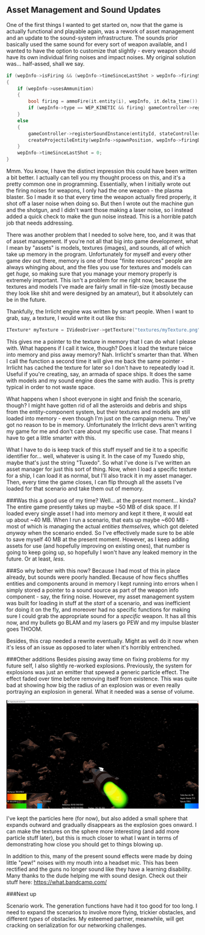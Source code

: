## Asset Management and Sound Updates

One of the first things I wanted to get started on, now that the game is actually functional and playable again, was a rework of asset management and an update to the sound-system infrastructure. The sounds prior basically used the same sound for every sort of weapon available, and I wanted to have the option to customize that slightly - every weapon should have its own individual firing noises and impact noises. My original solution was... half-assed, shall we say.

```cpp
if (wepInfo->isFiring && (wepInfo->timeSinceLastShot > wepInfo->firingSpeed))
{
	if (wepInfo->usesAmmunition)
	{
		bool firing = ammoFire(it.entity(i), wepInfo, it.delta_time());
		if (wepInfo->type == WEP_KINETIC && firing) gameController->registerSoundInstance(entityId, stateController->assets.getSoundAsset("gunSound"), .3f, 10.f);
	}
	else
	{
		gameController->registerSoundInstance(entityId, stateController->assets.getSoundAsset("laserSound"), .7f, 10.f);
		createProjectileEntity(wepInfo->spawnPosition, wepInfo->firingDirection, entityId);
	}
	wepInfo->timeSinceLastShot = 0;
}
```

Mmm. You know, I have the distinct impression this could have been written a bit better. I actually can tell you my thought process on this, and it's a pretty common one in programming. Essentially, when I initially wrote out the firing noises for weapons, I only had the one weapon - the plasma blaster. So I made it so that every time the weapon actually fired properly, it shot off a laser noise when doing so. But then I wrote out the machine gun and the shotgun, and I didn't want those making a laser noise, so I instead added a quick check to make the gun noise instead. This is a horrible patch job that needs addressing.

There was another problem that I needed to solve here, too, and it was that of asset management. If you're not all that big into game development, what I mean by "assets" is models, textures (images), and sounds, all of which take up memory in the program. Unfortunately for myself and every other game dev out there, memory is one of those "finite resources" people are always whinging about, and the files you use for textures and models can get *huge,* so making sure that you manage your memory properly is extremely important. This isn't a problem for me right now, because the textures and models I've made are fairly small in file-size (mostly because they look like shit and were designed by an amateur), but it absolutely can be in the future.

Thankfully, the Irrlicht engine was written by smart people. When I want to grab, say, a texture, I would write it out like this:

```cpp
ITexture* myTexture = IVideoDriver->getTexture("textures/myTexture.png");
```

This gives me a pointer to the texture in memory that I can do what I please with. What happens if I call it twice, though? Does it load the texture twice into memory and piss away memory? Nah. Irrlicht's smarter than that. When I call the function a second time it will give me back the same pointer - Irrlicht has cached the texture for later so I don't have to repeatedly load it. Useful if you're creating, say, an armada of space ships. It does the same with models and my sound engine does the same with audio. This is pretty typical in order to not waste space.

What happens when I shoot everyone in sight and finish the scenario, though? I might have gotten rid of all the asteroids and debris and ships from the entity-component system, but their textures and models are still loaded into memory - even though I'm just on the campaign menu. They've got no reason to be in memory. Unfortunately the Irrlicht devs aren't writing my game for me and don't care about my specific use case. That means I have to get a little smarter with this.

What I have to do is keep track of this stuff myself and tie it to a specific identifier for... well, whatever is using it. In the case of my Tuxedo ship, maybe that's just the string "Tuxedo". So what I've done is I've written an asset manager for just this sort of thing. Now, when I load a specific texture for a ship, I can load it as normal, but I'll also track it in my asset manager. Then, every time the game closes, I can flip through all the assets I've loaded for that scenario and take them out of memory.

###Was this a good use of my time? 
Well... at the present moment... kinda? The entire game presently takes up maybe ~50 MB of disk space. If I loaded every single asset I had into memory and kept it there, it would eat up about ~40 MB. When I run a scenario, that eats up maybe ~600 MB - most of which is managing the actual *entities themselves,* which got deleted *anyway* when the scenario ended. So I've effectively made sure to be able to save myself 40 MB at the present moment. However, as I keep adding assets for use (and hopefully improving on existing ones), that number is going to keep going up, so hopefully I won't have any leaked memory in the future. Or at least, *less.*

###So why bother with this now?
Because I had most of this in place already, but sounds were poorly handled. Because of how flecs shuffles entities and components around in memory I kept running into errors when I simply stored a pointer to a sound source as part of the weapon info component - say, the firing noise. However, my asset management system was built for loading in stuff at the *start* of a scenario, and was inefficient for doing it on the fly, and moreover had no specific functions for making sure I could grab the appropriate sound for a *specific* weapon. It has all this now, and my bullets go BLAM and my lasers go PEW and my impulse blaster goes THOOM.

Besides, this crap needed a rewrite eventually. Might as well do it now when it's less of an issue as opposed to later when it's horribly entrenched.

###Other additions
Besides pissing away time on fixing problems for my future self, I also slightly re-worked explosions. Previously, the system for explosions was just an emitter that spewed a generic particle effect. The effect faded over time before removing itself from existence. This was quite bad at showing how big the radius of an explosion was or even really portraying an explosion in general. What it needed was a sense of volume.

![alt text](https://raw.githubusercontent.com/Wizard-Of-Chaos/Wizard-of-Chaos.github.io/main/imgs/newexplosion.gif "Ka-BANG!")

I've kept the particles here (for now), but also added a small sphere that expands outward and gradually disappears as the explosion goes onward. I can make the textures on the sphere more interesting (and add more particle stuff later), but this is much closer to what I want in terms of demonstrating how close you should get to things blowing up.

In addition to this, many of the present sound effects were made by doing little "pew!" noises with my mouth into a headset mic. This has been rectified and the guns no longer sound like they have a learning disability. Many thanks to the dude helping me with sound design. Check out their stuff here: https://what.bandcamp.com/

###Next up

Scenario work. The generation functions have had it too good for too long. I need to expand the scenarios to involve more flying, trickier obstacles, and different *types* of obstacles. My esteemed partner, meanwhile, will get cracking on serialization for our networking challenges.
